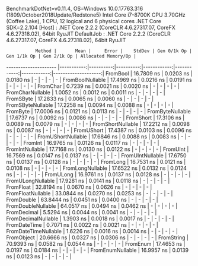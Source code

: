 
BenchmarkDotNet=v0.11.4, OS=Windows 10.0.17763.316 (1809/October2018Update/Redstone5)
Intel Core i7-8700K CPU 3.70GHz (Coffee Lake), 1 CPU, 12 logical and 6 physical cores
.NET Core SDK=2.2.104
  [Host]     : .NET Core 2.2.2 (CoreCLR 4.6.27317.07, CoreFX 4.6.27318.02), 64bit RyuJIT
  DefaultJob : .NET Core 2.2.2 (CoreCLR 4.6.27317.07, CoreFX 4.6.27318.02), 64bit RyuJIT


               Method |       Mean |     Error |    StdDev | Gen 0/1k Op | Gen 1/1k Op | Gen 2/1k Op | Allocated Memory/Op |
--------------------- |-----------:|----------:|----------:|------------:|------------:|------------:|--------------------:|
             FromBool | 16.7809 ns | 0.0203 ns | 0.0180 ns |           - |           - |           - |                   - |
     FromBoolNullable | 17.4969 ns | 0.0216 ns | 0.0191 ns |           - |           - |           - |                   - |
             FromChar |  0.7239 ns | 0.0021 ns | 0.0020 ns |           - |           - |           - |                   - |
     FromCharNullable |  1.0052 ns | 0.0012 ns | 0.0011 ns |           - |           - |           - |                   - |
            FromSByte | 17.2833 ns | 0.0065 ns | 0.0060 ns |           - |           - |           - |                   - |
    FromSByteNullable | 17.2258 ns | 0.0094 ns | 0.0088 ns |           - |           - |           - |                   - |
             FromByte | 17.0006 ns | 0.0121 ns | 0.0113 ns |           - |           - |           - |                   - |
     FromByteNullable | 17.6737 ns | 0.0092 ns | 0.0086 ns |           - |           - |           - |                   - |
            FromShort | 17.3106 ns | 0.0089 ns | 0.0079 ns |           - |           - |           - |                   - |
    FromShortNullable | 17.2212 ns | 0.0098 ns | 0.0087 ns |           - |           - |           - |                   - |
           FromUShort | 17.4387 ns | 0.0103 ns | 0.0096 ns |           - |           - |           - |                   - |
   FromUShortNullable | 17.6846 ns | 0.0088 ns | 0.0083 ns |           - |           - |           - |                   - |
              FromInt | 16.9765 ns | 0.0126 ns | 0.0117 ns |           - |           - |           - |                   - |
      FromIntNullable | 17.7168 ns | 0.0130 ns | 0.0122 ns |           - |           - |           - |                   - |
             FromUInt | 16.7569 ns | 0.0147 ns | 0.0137 ns |           - |           - |           - |                   - |
     FromUIntNullable | 17.6750 ns | 0.0137 ns | 0.0128 ns |           - |           - |           - |                   - |
             FromLong | 16.7531 ns | 0.0121 ns | 0.0108 ns |           - |           - |           - |                   - |
     FromLongNullable | 17.6522 ns | 0.0132 ns | 0.0124 ns |           - |           - |           - |                   - |
            FromULong | 16.9761 ns | 0.0137 ns | 0.0128 ns |           - |           - |           - |                   - |
    FromULongNullable | 17.9281 ns | 0.0141 ns | 0.0118 ns |           - |           - |           - |                   - |
            FromFloat | 32.8194 ns | 0.0670 ns | 0.0626 ns |           - |           - |           - |                   - |
    FromFloatNullable | 33.0844 ns | 0.0270 ns | 0.0253 ns |           - |           - |           - |                   - |
           FromDouble | 63.8444 ns | 0.0451 ns | 0.0400 ns |           - |           - |           - |                   - |
   FromDoubleNullable | 64.0517 ns | 0.0494 ns | 0.0462 ns |           - |           - |           - |                   - |
          FromDecimal |  5.5294 ns | 0.0044 ns | 0.0041 ns |           - |           - |           - |                   - |
  FromDecimalNullable |  1.3903 ns | 0.0018 ns | 0.0017 ns |           - |           - |           - |                   - |
         FromDateTime |  0.7071 ns | 0.0022 ns | 0.0021 ns |           - |           - |           - |                   - |
 FromDateTimeNullable |  1.6226 ns | 0.0016 ns | 0.0014 ns |           - |           - |           - |                   - |
           FromObject | 20.6666 ns | 0.0327 ns | 0.0306 ns |           - |           - |           - |                   - |
           FromString | 70.9393 ns | 0.0582 ns | 0.0544 ns |           - |           - |           - |                   - |
             FromEnum | 17.4653 ns | 0.0197 ns | 0.0184 ns |           - |           - |           - |                   - |
     FromEnumNullable | 16.9957 ns | 0.0139 ns | 0.0123 ns |           - |           - |           - |                   - |
